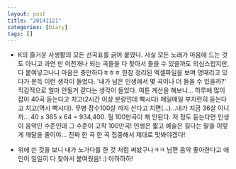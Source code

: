 ```yaml
---
layout: post
title: "20141121"
categories: [Diary]
tags: []
---
```


+ K의 즐거운 사생활의 모든 선곡표를 긁어 붙였다. 사실 모든 노래가 마음에 드는 것도 아니고 과연 만 이천개나 되는 곡들을 다 찾아서 들을 수 있을까도 의심스럽지만, 다 붙여넣고나니 마음은 충만하다ㅎㅎㅎ 한참 정리된 엑셀파일을 보며 멍때리고 있다가 문득 이런 생각이 들었다. '내가 남은 인생에서 몇 곡이나 더 들을 수 있을까?' 직감적으로 얼마 안될거 같다는 생각이 들었다. 여튼 계산을 해보니... 하루에 많이 잡아 40곡 듣는다고 치고(2시간 이상 분량인데 빡시다) 매일매일 부지런히 듣는다고 치고(역시 빡시다). 무병 장수100살 까지 산다고 치면(...)...내가 지금 36살 이니까... 40 x 365 x 64 = 934,400. 헐 100만곡이 채 안된다. 저 정도 듣는다면 인생이 음악인 수준인데 그 수준이 고작 100만곡! 인생은 짧고 예술은 길다는 말을 이렇게 깨달을 줄이야... 진짜 한 곡 한 곡 집중해서 제대로 맛봐야겠다!  

+ 위에 쓴 것을 보니 내가 노가다를 한 것 처럼 써놨구나ㅋㅋ 남편 음악 좋아한다고 애인이 일일히 다 찾아서 붙여줬음! :) 아하하하!  

